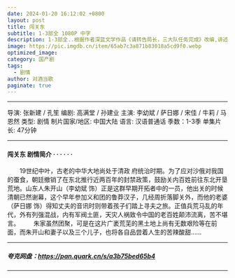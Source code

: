 ```yaml
---
date: 2024-01-20 16:12:02 +0800
layout: post
title: 闯关东
subtitle: 1-3部全 1080P 中字
description: 1-3部全..根据作者深蓝文学作品《请转告局长，三大队任务完成》改编,讲述一次审讯意外，三大队刑警程兵（秦昊 饰）入狱服刑，队友受牵连脱警、降职，曾经的警界精英三大队分崩离析。十年牢狱，程兵重获自由...
image: https://pic.imgdb.cn/item/65ab7c3a871b83018a5cd9f0.webp
optimized_image: 
category: 国产剧
tags:
  - 剧情
author: 对酒当歌
paginate: true
---
```


---

导演: 张新建 / 孔笙
编剧: 高满堂 / 孙建业
主演: 李幼斌 / 萨日娜 / 宋佳 / 牛莉 / 马恩然
类型: 剧情
制片国家/地区: 中国大陆
语言: 汉语普通话
季数：1-3季
单集片长: 47分钟

---

#### 闯关东 剧情简介 · · · · · ·

　　19世纪中叶，古老的中华大地尚处于清政 府统治时期。为了应对沙俄对我国的蚕食，朝廷撤销了在东北推行近两百年的封禁政策，鼓励关内百姓前往东北开垦荒地。山东人朱开山（李幼斌 饰）正是这群早期开拓者中的一员，他出关的时候清朝已然谢幕，这个早年参加义和团的鲁莽汉子，几经周折落脚关外，而他的老婆（萨日娜 饰）得知丈夫的音讯时则带着孩子们踏上寻夫之旅。正值兵荒马乱的年代，外有列强混战，内有军阀土匪，天灾人祸致令中国的老百姓颠沛流离，苦不堪言。
　　朱家虽然团聚，可是在这片广袤荒芜的黑土地上尚有无数艰险等在前面，而朱开山和妻子以及三个儿子，也将各自品尝着人生的苦辣酸甜……

---

##### 夸克网盘：<https://pan.quark.cn/s/a3b75bed65b4>

---
